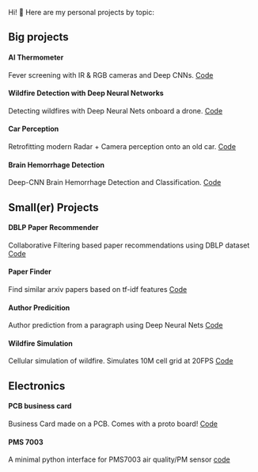 Hi! 👋 Here are my personal projects by topic:

## Big projects

#### AI Thermometer
Fever screening with IR & RGB cameras and Deep CNNs. [Code](https://github.com/tomek-l/ai-thermometer)

#### Wildfire Detection with Deep Neural Networks
Detecting wildfires with Deep Neural Nets onboard a drone. [Code](https://github.com/tomek-l/fire-detect-nn)

#### Car Perception
Retrofitting modern Radar + Camera perception onto an old car. [Code](https://github.com/tomek-l/car)

#### Brain Hemorrhage Detection
Deep-CNN Brain Hemorrhage Detection and Classification. [Code](https://github.com/tomek-l/brain-hemorrhage-detection)


## Small(er) Projects

#### DBLP Paper Recommender
Collaborative Filtering based paper recommendations using DBLP dataset [Code](https://github.com/tomek-l/paper-recommender)

#### Paper Finder
Find similar arxiv papers based on tf-idf features [Code](https://github.com/tomek-l/paper-finder)

#### Author Predicition
Author prediction from a paragraph using Deep Neural Nets [Code](https://github.com/tomek-l/author-predictor) 

#### Wildfire Simulation
Cellular simulation of wildfire. Simulates 10M cell grid at 20FPS [Code](https://github.com/tomek-l/fire-simulation)

## Electronics
#### PCB business card
Business Card made on a PCB. Comes with a proto board! [Code](https://github.com/tomek-l/pcb-busness-card)

#### PMS 7003
A minimal python interface for PMS7003 air quality/PM sensor [code](https://github.com/tomek-l/pms7003)

